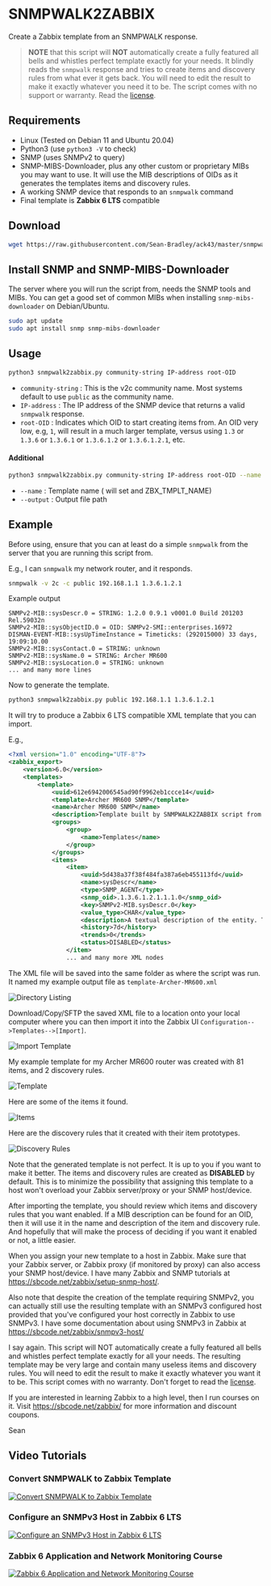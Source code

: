 # SNMPWALK2ZABBIX

Create a Zabbix template from an SNMPWALK response.

> **NOTE** that this script will **NOT** automatically create a fully featured all bells and whistles perfect template exactly for your needs. It blindly reads the `snmpwalk` response and tries to create items and discovery rules from what ever it gets back. You will need to edit the result to make it exactly whatever you need it to be. The script comes with no support or warranty. Read the [license](LICENSE).

## Requirements

- Linux (Tested on Debian 11 and Ubuntu 20.04)
- Python3 (use `python3 -V` to check)
- SNMP (uses SNMPv2 to query)
- SNMP-MIBS-Downloader, plus any other custom or proprietary MIBs you may want to use. It will use the MIB descriptions of OIDs as it generates the templates items and discovery rules.
- A working SNMP device that responds to an `snmpwalk` command
- Final template is **Zabbix 6 LTS** compatible

## Download

```bash
wget https://raw.githubusercontent.com/Sean-Bradley/ack43/master/snmpwalk2zabbix.py
```

## Install SNMP and SNMP-MIBS-Downloader

The server where you will run the script from, needs the SNMP tools and MIBs. You can get a good set of common MIBs when installing `snmp-mibs-downloader` on Debian/Ubuntu.

```bash
sudo apt update
sudo apt install snmp snmp-mibs-downloader
```

## Usage

```bash
python3 snmpwalk2zabbix.py community-string IP-address root-OID
```

- `community-string` : This is the v2c community name. Most systems default to use `public` as the community name.
- `IP-address` : The IP address of the SNMP device that returns a valid `snmpwalk` response.
- `root-OID` : Indicates which OID to start creating items from. An OID very low, e.g, `1`, will result in a much larger template, versus using `1.3` or `1.3.6` or `1.3.6.1` or `1.3.6.1.2` or `1.3.6.1.2.1`, etc.

#### Additional 

```bash
python3 snmpwalk2zabbix.py community-string IP-address root-OID --name ZBX_TMPLT_NAME --output /path/to/file.xml
```

- `--name` : Template name ( will set <template>ZBX_TMPLT_NAME</template> and <name>ZBX_TMPLT_NAME</name>)
- `--output` : Output file path

## Example

Before using, ensure that you can at least do a simple `snmpwalk` from the server that you are running this script from.

E.g., I can `snmpwalk` my network router, and it responds.

```bash
snmpwalk -v 2c -c public 192.168.1.1 1.3.6.1.2.1
```

Example output

```
SNMPv2-MIB::sysDescr.0 = STRING: 1.2.0 0.9.1 v0001.0 Build 201203 Rel.59032n
SNMPv2-MIB::sysObjectID.0 = OID: SNMPv2-SMI::enterprises.16972
DISMAN-EVENT-MIB::sysUpTimeInstance = Timeticks: (292015000) 33 days, 19:09:10.00
SNMPv2-MIB::sysContact.0 = STRING: unknown
SNMPv2-MIB::sysName.0 = STRING: Archer MR600
SNMPv2-MIB::sysLocation.0 = STRING: unknown
... and many more lines
```

Now to generate the template.

```bash
python3 snmpwalk2zabbix.py public 192.168.1.1 1.3.6.1.2.1
```

It will try to produce a Zabbix 6 LTS compatible XML template that you can import.

E.g.,

```xml
<?xml version="1.0" encoding="UTF-8"?>
<zabbix_export>
    <version>6.0</version>
    <templates>
        <template>
            <uuid>612e6942006545ad90f9962eb1ccce14</uuid>
            <template>Archer MR600 SNMP</template>
            <name>Archer MR600 SNMP</name>
            <description>Template built by SNMPWALK2ZABBIX script from https://github.com/ack43/SNMPWALK2ZABBIX</description>
            <groups>
                <group>
                    <name>Templates</name>
                </group>
            </groups>
            <items>
                <item>
                    <uuid>5d438a37f38f484fa387a6eb455113fd</uuid>
                    <name>sysDescr</name>
                    <type>SNMP_AGENT</type>
                    <snmp_oid>.1.3.6.1.2.1.1.1.0</snmp_oid>
                    <key>SNMPv2-MIB.sysDescr.0</key>
                    <value_type>CHAR</value_type>
                    <description>A textual description of the entity. This value should include the full name and version identification of the system's hardware type, software operating-system, and networking software.</description>
                    <history>7d</history>
                    <trends>0</trends>
                    <status>DISABLED</status>
                </item>
                ... and many more XML nodes
```

The XML file will be saved into the same folder as where the script was run. It named my example output file as `template-Archer-MR600.xml`

![Directory Listing](img/ls.gif)

Download/Copy/SFTP the saved XML file to a location onto your local computer where you can then import it into the Zabbix UI `Configuration-->Templates-->[Import]`.

![Import Template](img/import.gif)

My example template for my Archer MR600 router was created with 81 items, and 2 discovery rules.

![Template](img/template.gif)

Here are some of the items it found.

![Items](img/items.gif)

Here are the discovery rules that it created with their item prototypes.

![Discovery Rules](img/discovery-rules.gif)

Note that the generated template is not perfect. It is up to you if you want to make it better. The items and discovery rules are created as **DISABLED** by default. This is to minimize the possibility that assigning this template to a host won't overload your Zabbix server/proxy or your SNMP host/device.

After importing the template, you should review which items and discovery rules that you want enabled. If a MIB description can be found for an OID, then it will use it in the name and description of the item and discovery rule. And hopefully that will make the process of deciding if you want it enabled or not, a little easier.

When you assign your new template to a host in Zabbix. Make sure that your Zabbix server, or Zabbix proxy (if monitored by proxy) can also access your SNMP host/device. I have many Zabbix and SNMP tutorials at https://sbcode.net/zabbix/setup-snmp-host/.

Also note that despite the creation of the template requiring SNMPv2, you can actually still use the resulting template with an SNMPv3 configured host provided that you've configured your host correctly in Zabbix to use SNMPv3. I have some documentation about using SNMPv3 in Zabbix at https://sbcode.net/zabbix/snmpv3-host/

I say again. This script will NOT automatically create a fully featured all bells and whistles perfect template exactly for all your needs. The resulting template may be very large and contain many useless items and discovery rules. You will need to edit the result to make it exactly whatever you want it to be. This script comes with no warranty. Don't forget to read the [license](LICENSE).

If you are interested in learning Zabbix to a high level, then I run courses on it. Visit https://sbcode.net/zabbix/ for more information and discount coupons.

Sean

## Video Tutorials

### Convert SNMPWALK to Zabbix Template

[![Convert SNMPWALK to Zabbix Template](https://img.youtube.com/vi/YFqJ6d5mICg/0.jpg)](https://www.youtube.com/watch?v=YFqJ6d5mICg&list=PLKWUX7aMnlEJhX49I64G3A-v8pFTduome)

### Configure an SNMPv3 Host in Zabbix 6 LTS

[![Configure an SNMPv3 Host in Zabbix 6 LTS](https://img.youtube.com/vi/l5kUSHDykoA/0.jpg)](https://www.youtube.com/watch?v=l5kUSHDykoA&list=PLKWUX7aMnlEJhX49I64G3A-v8pFTduome)

### Zabbix 6 Application and Network Monitoring Course

[![Zabbix 6 Application and Network Monitoring Course](https://img.youtube.com/vi/4xupXFurK7g/0.jpg)](https://www.youtube.com/watch?v=4xupXFurK7g&list=PLKWUX7aMnlEJhX49I64G3A-v8pFTduome)
